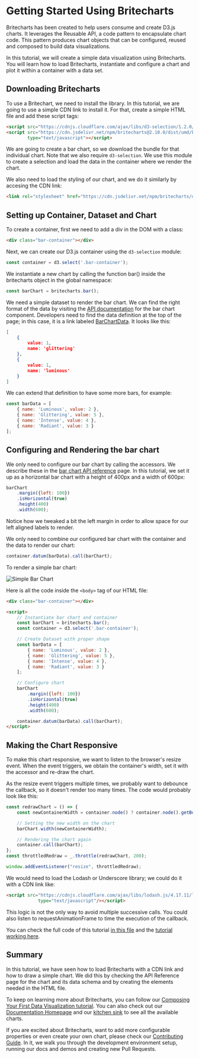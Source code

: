 # Getting Started Using Britecharts
Britecharts has been created to help users consume and create D3.js charts. It leverages the Reusable API, a code pattern to encapsulate chart code. This pattern produces chart objects that can be configured, reused and composed to build data visualizations.

In this tutorial, we will create a simple data visualization using Britecharts. You will learn how to load Britecharts, instantiate and configure a chart and plot it within a container with a data set.

## Downloading Britecharts
To use a Britechart, we need to install the library. In this tutorial, we are going to use a simple CDN link to install it. For that, create a simple HTML file and add these script tags:

```html
<script src="https://cdnjs.cloudflare.com/ajax/libs/d3-selection/1.2.0/d3-selection.js"></script>
<script src="https://cdn.jsdelivr.net/npm/britecharts@2.10.0/dist/umd/bar.min.js"
        type="text/javascript"></script>
```
We are going to create a bar chart, so we download the bundle for that individual chart. Note that we also require `d3-selection`. We use this module to create a selection and load the data in the container where we render the chart.

We also need to load the styling of our chart, and we do it similarly by accesing the CDN link:
```html
<link rel="stylesheet" href="https://cdn.jsdelivr.net/npm/britecharts/dist/css/britecharts.min.css" type="text/css" />
```

## Setting up Container, Dataset and Chart
To create a container, first we need to add a div in the DOM with a class:
```html
<div class="bar-container"></div>
```
Next, we can create our D3.js container using the `d3-selection` module:
```js
const container = d3.select('.bar-container');
```

We instantiate a new chart by calling the function bar() inside the britecharts object in the global namespace:
```js
const barChart = britecharts.bar();
```
We need a simple dataset to render the bar chart. We can find the right format of the data by visiting the [API documentation][barChartAPI] for the bar chart component. Developers need to find the data definition at the top of the page; in this case, it is a link labeled [BarChartData][barChartDataSchema]. It looks like this:
```json
[
    {
        value: 1,
        name: 'glittering'
    },
    {
        value: 1,
        name: 'luminous'
    }
]
```
We can extend that definition to have some more bars, for example:
```js
const barData = [
    { name: 'Luminous', value: 2 },
    { name: 'Glittering', value: 5 },
    { name: 'Intense', value: 4 },
    { name: 'Radiant', value: 3 }
];
```

## Configuring and Rendering the bar chart
We only need to configure our bar chart by calling the accessors. We describe these in the [bar chart API reference][barChartAPI] page. In this tutorial, we set it up as a horizontal bar chart with a height of 400px and a width of 600px:
```js
barChart
    .margin({left: 100})
    .isHorizontal(true)
    .height(400)
    .width(600);
```
Notice how we tweaked a bit the left margin in order to allow space for our left aligned labels to render.

We only need to combine our configured bar chart with the container and the data to render our chart:
```js
container.datum(barData).call(barChart);
```
To render a simple bar chart:

![Simple Bar Chart][barChartImg]

Here is all the code inside the `<body>` tag of our HTML file:
```html
<div class="bar-container"></div>

<script>
    // Instantiate bar chart and container
    const barChart = britecharts.bar();
    const container = d3.select('.bar-container');

    // Create Dataset with proper shape
    const barData = [
        { name: 'Luminous', value: 2 },
        { name: 'Glittering', value: 5 },
        { name: 'Intense', value: 4 },
        { name: 'Radiant', value: 3 }
    ];

    // Configure chart
    barChart
        .margin({left: 100})
        .isHorizontal(true)
        .height(400)
        .width(600);

    container.datum(barData).call(barChart);
</script>
```

## Making the Chart Responsive
To make this chart responsive, we want to listen to the browser's resize event. When the event triggers, we obtain the container's width, set it with the accessor and re-draw the chart.

As the resize event triggers multiple times, we probably want to debounce the callback, so it doesn't render too many times. The code would probably look like this:
```js
const redrawChart = () => {
    const newContainerWidth = container.node() ? container.node().getBoundingClientRect().width : false;

    // Setting the new width on the chart
    barChart.width(newContainerWidth);

    // Rendering the chart again
    container.call(barChart);
};
const throttledRedraw = _.throttle(redrawChart, 200);

window.addEventListener("resize", throttledRedraw);

```
We would need to load the Lodash or Underscore library; we could do it with a CDN link like:
```html
<script src="https://cdnjs.cloudflare.com/ajax/libs/lodash.js/4.17.11/lodash.min.js"
            type="text/javascript"/></script>
```

This logic is not the only way to avoid multiple successive calls. You could also listen to requestAnimationFrame to time the execution of the callback.

You can check the full code of this tutorial [in this file][simpleBarChartTutorialHTML] and the [tutorial working here][simpleBarChartTutorial].

## Summary
In this tutorial, we have seen how to load Britecharts with a CDN link and how to draw a simple chart. We did this by checking the API Reference page for the chart and its data schema and by creating the elements needed in the HTML file.

To keep on learning more about Britecharts, you can follow our [Composing Your First Data Visualization tutorial][composingDatavizGuide]. You can also check out our [Documentation Homepage][home] and our [kitchen sink][demos] to see all the available charts.

If you are excited about Britecharts, want to add more configurable properties or even create your own chart, please check our [Contributing Guide][contribute]. In it, we walk you through the development environment setup, running our docs and demos and creating new Pull Requests.

[home]: http://eventbrite.github.io/britecharts/
[demos]: http://eventbrite.github.io/britecharts/tutorial-kitchen-sink.html
[contribute]: https://github.com/eventbrite/britecharts/blob/master/.github/CONTRIBUTING.md
[barChartAPI]: http://eventbrite.github.io/britecharts/module-Bar.html
[barChartDataSchema]: http://eventbrite.github.io/britecharts/global.html#BarChartData
[barChartImg]: https://raw.githubusercontent.com/eventbrite/britecharts/master/src/doc/images/tutorials/simple-bar-chart.png
[simpleBarChartTutorialHTML]: https://github.com/eventbrite/britecharts/blob/master/src/doc/html/tutorial-simple-bar-chart.html
[simpleBarChartTutorial]: https://github.com/eventbrite/britecharts/tutorial-simple-bar-chart.html
[composingDatavizGuide]: Y


